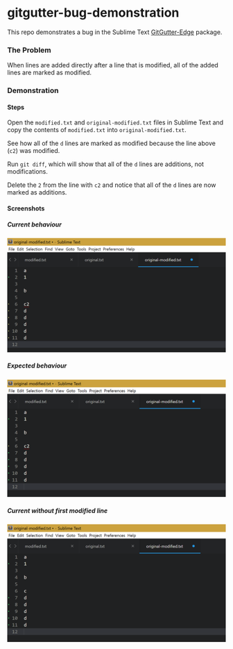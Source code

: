 # gitgutter-bug-demonstration

This repo demonstrates a bug in the Sublime Text [GitGutter-Edge](https://packagecontrol.io/packages/GitGutter-Edge) package.

### The Problem

When lines are added directly after a line that is modified, all of the added lines are marked as modified.

### Demonstration

#### Steps

Open the `modified.txt` and `original-modified.txt` files in Sublime Text and copy the contents of `modified.txt` into `original-modified.txt`.

See how all of the `d` lines are marked as modified because the line above (`c2`) was modified.

Run `git diff`, which will show that all of the `d` lines are additions, not modifications.

Delete the `2` from the line with `c2` and notice that all of the `d` lines are now marked as additions.

#### Screenshots

##### Current behaviour
![](current.png)

##### Expected behaviour
![](expected.png)

##### Current without first modified line
![](current-not-modified.png)
